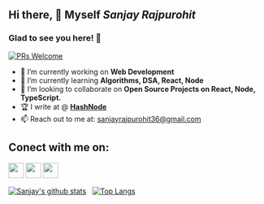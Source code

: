 
## Hi there, 👋 Myself *Sanjay Rajpurohit*
### Glad to see you here! 🤩 &nbsp;
[![PRs Welcome](https://img.shields.io/badge/PRs-welcome-brightgreen.svg?style=flat&logo=github)](https://github.com/sanjayrajpurohit36)

 - 🔭 I’m currently working on **Web Development**
 - 🌱 I’m currently learning **Algorithms, DSA, React, Node**
 - 👯 I’m looking to collaborate on **Open Source Projects on React, Node, TypeScript.**
 - 🏆 I write at @ **[HashNode](https://srpdev.hashnode.dev/)**
 - 📫 Reach out to me at: sanjayrajpurohit36@gmail.com
 
 ## Conect with me on:
<a href="mailto:sanjayrajpurohit36@gmail.com"><img src="https://img.shields.io/badge/Gmail-D14836?style=for-the-badge&logo=gmail&logoColor=white" height=30></a> <a href="https://twitter.com/Sanjay_RPurohit"><img src="https://img.shields.io/badge/Twitter-1DA1F2?style=for-the-badge&logo=twitter&logoColor=white" height=30></a> <a href="https://www.linkedin.com/in/sanjayrajpurohit"><img src="https://img.shields.io/badge/LinkedIn-0077B5?style=for-the-badge&logo=linkedin&logoColor=white" height=30></a>

[![Sanjay's github stats](https://github-readme-stats.vercel.app/api?username=sanjayrajpurohit36)](https://github.com/sanjayrajpurohit36/github-readme-stats)
&nbsp;
[![Top Langs](https://github-readme-stats.vercel.app/api/top-langs/?username=sanjayrajpurohit36)](https://github.com/sanjayrajpurohit36/github-readme-stats)


<!--
**sanjayrajpurohit36/sanjayrajpurohit36** is a ✨ _special_ ✨ repository because its `README.md` (this file) appears on your GitHub profile.

Here are some ideas to get you started:

- 🔭 I’m currently working on ...
- 🌱 I’m currently learning ...
- 👯 I’m looking to collaborate on ...
- 🤔 I’m looking for help with ...
- 💬 Ask me about ...
- 📫 How to reach me: ...
- 😄 Pronouns: ...
- ⚡ Fun fact: ...

-->
